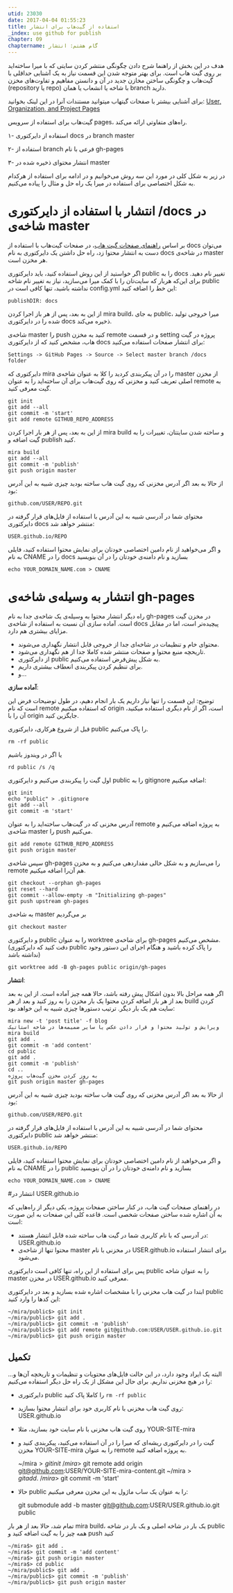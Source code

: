 ```yaml
---
utid: 23030
date: 2017-04-04 01:55:23
title: استفاده از گیت‌هاب برای انتشار
_index: use github for publish
chapter: 09
chaptername: گام هشتم: انتشار
---
```

هدف در این بخش از راهنما شرح دادن چگونگی منتشر کردن سایتی که با میرا ساخته‌اید بر روی گیت هاب است. برای بهتر متوجه شدن این قسمت نیاز به یک آشنایی حداقلی با گیت‌هاب و چگونگی ساختن مخازن جدید در آن و دانستن مفاهیم و تفاوت‌های مخزن (repository یا repo) با شاخه یا انشعاب یا همان branch دارید.

برای آشنایی بیشتر با صفحات گیتهاب میتوانید مستندات آنرا در این لینک بخوانید:
[User, Organization, and Project Pages](https://help.github.com/articles/user-organization-and-project-pages/)


گیت‌هاب برای استفاده از سرویس pages، راه‌های متفاوتی ارائه می‌کند.

۱- استفاده از دایرکتوری docs در branch master

۲- استفاده از branch فرعی با نام gh-pages

۳- انتشار محتوای ذخیره شده در master

در زیر به شکل کلی در مورد این سه روش می‌خوانیم و در ادامه برای استفاده از هرکدام به شکل اختصاصی برای استفاده در میرا یک راه حل و مثال را پیاده می‌کنیم.

# انتشار با استفاده از دایرکتوری /docs در شاخه‌ی master

بر اساس [راهنمای صفحات گیت هاب](https://help.github.com/articles/configuring-a-publishing-source-for-github-pages/#publishing-your-github-pages-site-from-a-docs-folder-on-your-master-branch)، در صفحات گیت‌هاب با استفاده از docs می‌توان دست به انتشار محتوا زد، راه حل داشتن یک دایرکتوری به نام docs در شاخه‌ی master هر مخزن است.

اگر خواستید از این روش استفاده کنید، باید دایرکتوری public را به docs تغییر نام دهید. برای این‌که هربار که سایت‌تان را با کمک میرا می‌سازید، نیاز به تغییر نام شاخه public نداشته باشید، تنها کافی است در config.yml این خط را اضافه کنید:

	publishDIR: docs

از این به بعد، پس از هر باز اجرا کردن mira build، به جای public، میرا خروجی تولید شده را در دایرکتوری docs ذخیره می‌کند.

شاخه‌ی master را push کنید به مخزن remote و در قسمت setting پروژه در گیت هاب، مشخص کنید که از دایرکتوری docs برای انتشار صفحات استفاده می‌کنید:

	Settings -> GitHub Pages -> Source -> Select master branch /docs folder

دایرکتوری که mira را در آن پیکربندی کردید را کلا به عنوان شاخه‌ی master از مخزن اصلی تعریف کنید و مخزنی که روی گیت‌هاب برای آن ساخته‌اید را به عنوان remote به گیت معرفی کنید.

	git init
	git add --all
	git commit -m 'start'
	git add remote GITHUB_REPO_ADDRESS

از این به بعد، پس از هر بار اجرا کردن mira build و ساخته شدن سایتتان، تغییرات را به گیت اضافه و publish کنید.

	mira build
	git add --all
	git commit -m 'publish'
	git push origin master

از حالا به بعد اگر آدرس مخزنی که روی گیت هاب ساخته بودید چیزی شبیه به این آدرس بود:

	github.com/USER/REPO.git

محتوای شما در آدرسی شبیه به این آدرس با استفاده از فایل‌های قرار گرفته در دایرکتوری docs منتشر خواهد شد:

	USER.github.io/REPO

و اگر می‌خواهید از نام دامین اختصاصی خودتان برای نمایش محتوا استفاده کنید، فایلی به نام CNAME را در docs بسازید و نام دامنه‌ی خودتان را در آن بنویسید

	echo YOUR_DOMAIN_NAME.com > CNAME


# انتشار به وسیله‌ی شاخه‌ی gh-pages

راه دیگر انتشار محتوا به وسیله‌ی یک شاخه‌ی جدا به نام gh-pages در مخزن گیت است. آماده سازی آن نسبت به استفاده از شاخه‌ی docs پیچیده‌تر است، اما در مقابل مزایای بیشتری هم دارد.

 - محتوای خام و تنظیمات در شاخه‌ای جدا از خروجی قابل انتشار نگهداری می‌شوند.
 - تاریحچه منبع محتوا و صفحات منتشر شده کاملا جدا از هم نگهداری می‌شود.
 - از دایرکتوری public به شکل پیش‌فرض استفاده می‌کنیم.
 - برای تنظیم کردن پیکربندی انعطاف بیشتری داریم.
 - و...

**آماده سازی**:

توضیح: این قسمت را تنها نیاز داریم یک بار انجام دهیم، در طول توضیحات فرض این است که نام remote که استفاده میکنیم origin است، اگر از نام دیگری استفاده میکنید، آن‌ را با origin جایگزین کنید.

قبل از شروع هرکاری، دایرکتوری public را پاک می‌کنیم.

	rm -rf public

یا اگر در ویندوز باشیم

	rd public /s /q

اول گیت را پیکربندی می‌کنیم و دایرکتوری public را به gitignore اضافه میکنیم:

	git init
	echo "public" > .gitignore
	git add --all
	git commit -m 'start'

آدرس مخزنی که در گیت‌هاب ساخته‌اید را به عنوان remote به پروژه اضافه می‌کنیم و شاخه‌ی master را push می‌کنیم.

	git add remote GITHUB_REPO_ADDRESS
	git push origin master


سپس شاخه‌ی gh-pages را می‌سازیم و به شکل خالی مقداردهی می‌کنیم و به مخزن remote هم آن‌را اضافه میکنیم.

	git checkout --orphan gh-pages
	git reset --hard
	git commit --allow-empty -m "Initializing gh-pages"
	git push upstream gh-pages

به شاخه‌ی master بر می‌گردیم

	git checkout master

و دایرکتوری public را به عنوان worktree برای شاخه‌ی gh-pages مشخص می‌کنیم.(دقت کنید که دایرکتوری public را پاک کرده باشید و هنگام اجرای این دستور وجود نداشته باشد)

	git worktree add -B gh-pages public origin/gh-pages

**انتشار**:

اگر همه مراحل بالا بدون اشکال پیش رفته باشد، حالا همه چیز آماده است. از این به بعد بعد از هر بار اضافه کردن محتوا یک بار مخزن را به روز کنید و بعد از هر build کردن سایت هم یک بار دیگر. ترتیب دستورها چیزی شبیه به این خواهد بود:

	mira new -t 'post title' -f blog
	ویرایش و تولید محتوا و قرار دادن عکس یا سایر ضمیمه‌ها در شاخه استاتیک
	mira build
	git add .
	git commit -m 'add content'
	cd public
	git add .
	git commit -m 'publish'
	cd ..
	به روز کردن مخزن گیت‌هاب پروژه
	git push origin master gh-pages

از حالا به بعد اگر آدرس مخزنی که روی گیت هاب ساخته بودید چیزی شبیه به این آدرس بود:

	github.com/USER/REPO.git

محتوای شما در آدرسی شبیه به این آدرس با استفاده از فایل‌های قرار گرفته در دایرکتوری public منتشر خواهد شد:

	USER.github.io/REPO

و اگر می‌خواهید از نام دامین اختصاصی خودتان برای نمایش محتوا استفاده کنید، فایلی به نام CNAME را در public بسازید و نام دامنه‌ی خودتان را در آن بنویسید

	echo YOUR_DOMAIN_NAME.com > CNAME

#انتشار در USER.github.io

در راهنمای صفحات گیت هاب، در کنار ساختن صفحات پروژه، یکی دیگر از راه‌هایی که به آن اشاره شده ساختن صفحات شخصی است. قاعده کلی این صفحات به این صورت است:

 - در آدرسی که با نام کاربری شما در گیت هاب ساخته شده قابل انتشار هستند: USER.github.io
 - محتوا تنها از شاخه‌ی master در مخزنی با نام USER.github.io برای انتشار استفاده می‌شود.

پس برای استفاده از این راه، تنها کافی است دایرکتوری public را به عنوان شاخه master در مخزن USER.github.io معرفی کنید.

ابتدا در گیت هاب مخزنی را با مشخصات اشاره شده بسازید و بعد در دایرکتوری public این کدها را وارد کنید:

	~/mira/public$> git init
	~/mira/public$> git add .
	~/mira/public$> git commit -m 'publish'
	~/mira/public$> git add remote git@github.com:USER/USER.github.io.git
	~/mira/public$> git push origin master

## تکمیل

البته یک ایراد وجود دارد، در این حالت فایل‌های محتویات و تنظیمات و تاریخچه آن‌ها و... را در هیچ مخزنی نداریم. برای حال این مشکل از یک راه حل دیگر استفاده می‌کنیم:

- دایرکتوری public را کاملا پاک کنید `rm -rf public`
- روی گیت هاب مخزنی با نام کاربری خود برای انتشار محتوا بسازید: USER.github.io
- روی گیت هاب مخزنی با نام سایت خود بسازید، مثلا YOUR-SITE-mira
- گیت را در دایرکتوری ریشه‌ای که میرا را در آن استفاده می‌کنید، پیکربندی کنید و مخزن YOUR-SITE-mira را به عنوان remote به پروژه اضافه کنید.

	~/mira$> git init
	~/mira$> git remote add origin git@github.com:USER/YOUR-SITE-mira-content.git
	~/mira$> git add .
	~/mira$> git commit -m 'start'

- حالا public را به عنوان یک ساب ماژول به این مخزن معرفی میکنیم:

	git submodule add -b master git@github.com:USER/USER.github.io.git public

تمام شد، حالا بعد از هر بار mira build، یک بار در شاخه اصلی و یک بار در شاخه public همه چیز را به گیت اضافه کنید و push کنید

	~/mira$> git add .
	~/mira$> git commit -m 'add content'
	~/mira$> git push origin master
	~/mira$> cd public
	~/mira/public$> git add .
	~/mira/public$> git commit -m 'publish'
	~/mira/public$> git push origin master















